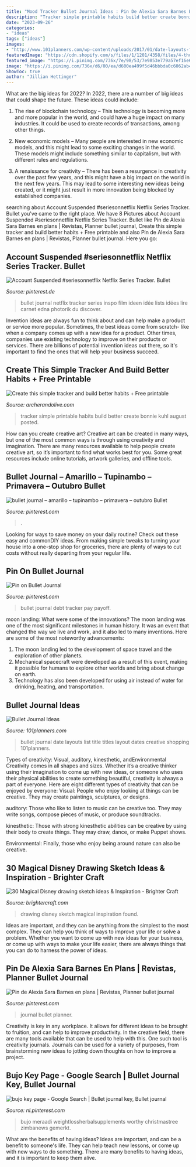 ```yaml
---
title: "Mood Tracker Bullet Journal Ideas : Pin De Alexia Sara Barnes En Plans"
description: "Tracker simple printable habits build better create bonnie kuhl august posted"
date: "2023-09-26"
categories:
- "ideas"
tags: ["ideas"]
images:
- "http://www.101planners.com/wp-content/uploads/2017/01/date-layouts-for-bullet-journal-2.jpg"
featuredImage: "https://cdn.shopify.com/s/files/1/1201/4358/files/4-thurs.jpg?v=1503608561"
featured_image: "https://i.pinimg.com/736x/7e/98/53/7e9853e779a57ef16e601cf0473f9b15.jpg"
image: "https://i.pinimg.com/736x/d6/00/ea/d600ea499f5d46bbbda0c6062ab4efcb.jpg"
ShowToc: true
author: "Jillian Hettinger"
---
```



What are the big ideas for 2022?
In 2022, there are a number of big ideas that could shape the future. These ideas could include:
1. The rise of blockchain technology – This technology is becoming more and more popular in the world, and could have a huge impact on many industries. It could be used to create records of transactions, among other things.

2. New economic models – Many people are interested in new economic models, and this might lead to some exciting changes in the world. These models might include something similar to capitalism, but with different rules and regulations.

3. A renaissance for creativity – There has been a resurgence in creativity over the past few years, and this might have a big impact on the world in the next few years. This may lead to some interesting new ideas being created, or it might just result in more innovation being blocked by established companies.

	

		
searching about Account Suspended #seriesonnetflix Netflix Series Tracker. Bullet you've came to the right place. We have 8 Pictures about Account Suspended #seriesonnetflix Netflix Series Tracker. Bullet like Pin de Alexia Sara Barnes en plans | Revistas, Planner bullet journal, Create this simple tracker and build better habits + Free printable and also Pin de Alexia Sara Barnes en plans | Revistas, Planner bullet journal. Here you go:
		
    
## Account Suspended #seriesonnetflix Netflix Series Tracker. Bullet

<img loading=lazy src="https://i.pinimg.com/736x/8a/85/3f/8a853f8af5262a82512df7d7d89e21e6.jpg" onerror="this.onerror=null;this.src='https://tse2.mm.bing.net/th?id=OIP.YKItls1rMOpexq7duIormAHaJ3&amp;pid=15.1';" alt="Account Suspended #seriesonnetflix Netflix Series Tracker. Bullet">

_Source: pinterest.de_

>bullet journal netflix tracker series inspo film ideen idée lists idées lire carnet edna photorik du discover. 

	

Invention ideas are always fun to think about and can help make a product or service more popular. Sometimes, the best ideas come from scratch- like when a company comes up with a new idea for a product. Other times, companies use existing technology to improve on their products or services. There are billions of potential invention ideas out there, so it's important to find the ones that will help your business succeed.

    
## Create This Simple Tracker And Build Better Habits + Free Printable

<img loading=lazy src="https://cdn.shopify.com/s/files/1/1201/4358/files/4-thurs.jpg?v=1503608561" onerror="this.onerror=null;this.src='https://tse3.mm.bing.net/th?id=OIP.OHo5WRIClUkXITU2bTW0YQHaJ4&amp;pid=15.1';" alt="Create this simple tracker and build better habits + Free printable">

_Source: archerandolive.com_

>tracker simple printable habits build better create bonnie kuhl august posted. 

	

How can you create creative art?
Creative art can be created in many ways, but one of the most common ways is through using creativity and imagination. There are many resources available to help people create creative art, so it’s important to find what works best for you. Some great resources include online tutorials, artwork galleries, and offline tools.

    
## Bullet Journal – Amarillo – Tupinambo – Primavera – Outubro Bullet

<img loading=lazy src="https://i.pinimg.com/736x/cd/d5/12/cdd5126d923ac5b854c4c82da1409b1b.jpg" onerror="this.onerror=null;this.src='https://tse4.mm.bing.net/th?id=OIP.LSPHpZSMknqlZ8QIuAQSlwHaJQ&amp;pid=15.1';" alt="bullet journal – amarillo – tupinambo – primavera – outubro Bullet">

_Source: pinterest.com_

>. 

	

Looking for ways to save money on your daily routine? Check out these easy and commonDIY ideas. From making simple tweaks to turning your house into a one-stop shop for groceries, there are plenty of ways to cut costs without really departing from your regular life.

    
## Pin On Bullet Journal

<img loading=lazy src="https://i.pinimg.com/736x/73/9b/4e/739b4e21f0428852fce2ca4972c006e4.jpg" onerror="this.onerror=null;this.src='https://tse3.mm.bing.net/th?id=OIP.sxiOUHS7oYjbYLxtDwJoqgHaJ3&amp;pid=15.1';" alt="Pin on Bullet Journal">

_Source: pinterest.com_

>bullet journal debt tracker pay payoff. 

	

moon landing: What were some of the innovations?
The moon landing was one of the most significant milestones in human history. It was an event that changed the way we live and work, and it also led to many inventions. Here are some of the most noteworthy advancements: 
1) The moon landing led to the development of space travel and the exploration of other planets. 
2) Mechanical spacecraft were developed as a result of this event, making it possible for humans to explore other worlds and bring about change on earth. 
3) Technology has also been developed for using air instead of water for drinking, heating, and transportation.

    
## Bullet Journal Ideas

<img loading=lazy src="http://www.101planners.com/wp-content/uploads/2017/01/date-layouts-for-bullet-journal-2.jpg" onerror="this.onerror=null;this.src='https://tse2.mm.bing.net/th?id=OIP.ou3T9s8dTKO-pmaxbvi4vgHaKd&amp;pid=15.1';" alt="Bullet Journal Ideas">

_Source: 101planners.com_

>bullet journal date layouts list title titles layout dates creative shopping 101planners. 

	

Types of creativity: Visual, auditory, kinesthetic, andEnvironmental
Creativity comes in all shapes and sizes. Whether it’s a creative thinker using their imagination to come up with new ideas, or someone who uses their physical abilities to create something beautiful, creativity is always a part of everyone. Here are eight different types of creativity that can be enjoyed by everyone: 
Visual: People who enjoy looking at things can be creative. They may create paintings, sculptures, or designs.

 auditory: Those who like to listen to music can be creative too. They may write songs, compose pieces of music, or produce soundtracks.

kinesthetic: Those with strong kinesthetic abilities can be creative by using their body to create things. They may draw, dance, or make Puppet shows.

Environmental: Finally, those who enjoy being around nature can also be creative.

    
## 30 Magical Disney Drawing Sketch Ideas &amp; Inspiration - Brighter Craft

<img loading=lazy src="https://brightercraft.com/wp-content/uploads/2019/08/large-9.jpg" onerror="this.onerror=null;this.src='https://tse4.mm.bing.net/th?id=OIP.FDRv7v2u_pGTeAKDBaka7QHaJ4&amp;pid=15.1';" alt="30 Magical Disney drawing sketch ideas &amp; Inspiration - Brighter Craft">

_Source: brightercraft.com_

>drawing disney sketch magical inspiration found. 

	

Ideas are important, and they can be anything from the simplest to the most complex. They can help you think of ways to improve your life or solve a problem. Whether you want to come up with new ideas for your business, or come up with ways to make your life easier, there are always things that you can do to harness the power of ideas.

    
## Pin De Alexia Sara Barnes En Plans | Revistas, Planner Bullet Journal

<img loading=lazy src="https://i.pinimg.com/736x/d6/00/ea/d600ea499f5d46bbbda0c6062ab4efcb.jpg" onerror="this.onerror=null;this.src='https://tse4.mm.bing.net/th?id=OIP.l8OwXYtpsg_ya6CzFBLpKQHaJ9&amp;pid=15.1';" alt="Pin de Alexia Sara Barnes en plans | Revistas, Planner bullet journal">

_Source: pinterest.com_

>journal bullet planner. 

	

Creativity is key in any workplace. It allows for different ideas to be brought to fruition, and can help to improve productivity. In the creative field, there are many tools available that can be used to help with this. One such tool is creativity journals. Journals can be used for a variety of purposes, from brainstorming new ideas to jotting down thoughts on how to improve a project.

    
## Bujo Key Page - Google Search | Bullet Journal Key, Bullet Journal

<img loading=lazy src="https://i.pinimg.com/736x/7e/98/53/7e9853e779a57ef16e601cf0473f9b15.jpg" onerror="this.onerror=null;this.src='https://tse4.mm.bing.net/th?id=OIP.b1RGo_psgCRrDUdsROW3AAHaHa&amp;pid=15.1';" alt="bujo key page - Google Search | Bullet journal key, Bullet journal">

_Source: nl.pinterest.com_

>bujo meraadi weightlossherbalsupplements worthy christmastree zimbanews gemerkt. 

	

What are the benefits of having ideas?
Ideas are important, and can be a benefit to someone's life. They can help teach new lessons, or come up with new ways to do something. There are many benefits to having ideas, and it is important to keep them alive.

